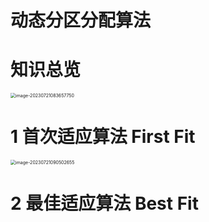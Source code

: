 # 动态分区分配算法



# 知识总览

<img src="https://cvp.oss-cn-shanghai.aliyuncs.com/picgo/202307210836873.png" alt="image-20230721083657750" style="zoom: 50%;" />



# 1 首次适应算法 First Fit

<img src="https://cvp.oss-cn-shanghai.aliyuncs.com/picgo/202307210905774.png" alt="image-20230721090502655" style="zoom: 50%;" />

# 2 最佳适应算法 Best Fit

